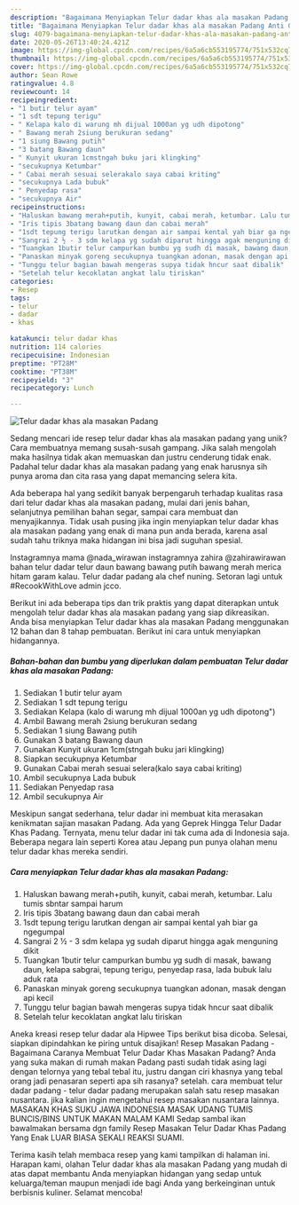 ```yaml
---
description: "Bagaimana Menyiapkan Telur dadar khas ala masakan Padang Anti Gagal"
title: "Bagaimana Menyiapkan Telur dadar khas ala masakan Padang Anti Gagal"
slug: 4079-bagaimana-menyiapkan-telur-dadar-khas-ala-masakan-padang-anti-gagal
date: 2020-05-26T13:40:24.421Z
image: https://img-global.cpcdn.com/recipes/6a5a6cb553195774/751x532cq70/telur-dadar-khas-ala-masakan-padang-foto-resep-utama.jpg
thumbnail: https://img-global.cpcdn.com/recipes/6a5a6cb553195774/751x532cq70/telur-dadar-khas-ala-masakan-padang-foto-resep-utama.jpg
cover: https://img-global.cpcdn.com/recipes/6a5a6cb553195774/751x532cq70/telur-dadar-khas-ala-masakan-padang-foto-resep-utama.jpg
author: Sean Rowe
ratingvalue: 4.8
reviewcount: 14
recipeingredient:
- "1 butir telur ayam"
- "1 sdt tepung terigu"
- " Kelapa kalo di warung mh dijual 1000an yg udh dipotong"
- " Bawang merah 2siung berukuran sedang"
- "1 siung Bawang putih"
- "3 batang Bawang daun"
- " Kunyit ukuran 1cmstngah buku jari klingking"
- "secukupnya Ketumbar"
- " Cabai merah sesuai selerakalo saya cabai kriting"
- "secukupnya Lada bubuk"
- " Penyedap rasa"
- "secukupnya Air"
recipeinstructions:
- "Haluskan bawang merah+putih, kunyit, cabai merah, ketumbar. Lalu tumis sbntar sampai harum"
- "Iris tipis 3batang bawang daun dan cabai merah"
- "1sdt tepung terigu larutkan dengan air sampai kental yah biar ga ngegumpal"
- "Sangrai 2 ½ - 3 sdm kelapa yg sudah diparut hingga agak menguning dikit"
- "Tuangkan 1butir telur campurkan bumbu yg sudh di masak, bawang daun, kelapa sabgrai, tepung terigu, penyedap rasa, lada bubuk lalu aduk rata"
- "Panaskan minyak goreng secukupnya tuangkan adonan, masak dengan api kecil"
- "Tunggu telur bagian bawah mengeras supya tidak hncur saat dibalik"
- "Setelah telur kecoklatan angkat lalu tiriskan"
categories:
- Resep
tags:
- telur
- dadar
- khas

katakunci: telur dadar khas 
nutrition: 114 calories
recipecuisine: Indonesian
preptime: "PT28M"
cooktime: "PT38M"
recipeyield: "3"
recipecategory: Lunch

---
```



![Telur dadar khas ala masakan Padang](https://img-global.cpcdn.com/recipes/6a5a6cb553195774/751x532cq70/telur-dadar-khas-ala-masakan-padang-foto-resep-utama.jpg)

Sedang mencari ide resep telur dadar khas ala masakan padang yang unik? Cara membuatnya memang susah-susah gampang. Jika salah mengolah maka hasilnya tidak akan memuaskan dan justru cenderung tidak enak. Padahal telur dadar khas ala masakan padang yang enak harusnya sih punya aroma dan cita rasa yang dapat memancing selera kita.

Ada beberapa hal yang sedikit banyak berpengaruh terhadap kualitas rasa dari telur dadar khas ala masakan padang, mulai dari jenis bahan, selanjutnya pemilihan bahan segar, sampai cara membuat dan menyajikannya. Tidak usah pusing jika ingin menyiapkan telur dadar khas ala masakan padang yang enak di mana pun anda berada, karena asal sudah tahu triknya maka hidangan ini bisa jadi suguhan spesial.

Instagramnya mama @nada_wirawan instagramnya zahira @zahirawirawan bahan telur dadar telur daun bawang bawang putih bawang merah merica hitam garam kalau. Telur dadar padang ala chef nuning. Setoran lagi untuk #RecookWithLove admin jcco.


Berikut ini ada beberapa tips dan trik praktis yang dapat diterapkan untuk mengolah telur dadar khas ala masakan padang yang siap dikreasikan. Anda bisa menyiapkan Telur dadar khas ala masakan Padang menggunakan 12 bahan dan 8 tahap pembuatan. Berikut ini cara untuk menyiapkan hidangannya.

<!--inarticleads1-->

##### Bahan-bahan dan bumbu yang diperlukan dalam pembuatan Telur dadar khas ala masakan Padang:

1. Sediakan 1 butir telur ayam
1. Sediakan 1 sdt tepung terigu
1. Sediakan  Kelapa (kalo di warung mh dijual 1000an yg udh dipotong&#34;)
1. Ambil  Bawang merah 2siung berukuran sedang
1. Sediakan 1 siung Bawang putih
1. Gunakan 3 batang Bawang daun
1. Gunakan  Kunyit ukuran 1cm(stngah buku jari klingking)
1. Siapkan secukupnya Ketumbar
1. Gunakan  Cabai merah sesuai selera(kalo saya cabai kriting)
1. Ambil secukupnya Lada bubuk
1. Sediakan  Penyedap rasa
1. Ambil secukupnya Air


Meskipun sangat sederhana, telur dadar ini membuat kita merasakan kenikmatan sajian masakan Padang. Ada yang Geprek Hingga Telur Dadar Khas Padang. Ternyata, menu telur dadar ini tak cuma ada di Indonesia saja. Beberapa negara lain seperti Korea atau Jepang pun punya olahan menu telur dadar khas mereka sendiri. 

<!--inarticleads2-->

##### Cara menyiapkan Telur dadar khas ala masakan Padang:

1. Haluskan bawang merah+putih, kunyit, cabai merah, ketumbar. Lalu tumis sbntar sampai harum
1. Iris tipis 3batang bawang daun dan cabai merah
1. 1sdt tepung terigu larutkan dengan air sampai kental yah biar ga ngegumpal
1. Sangrai 2 ½ - 3 sdm kelapa yg sudah diparut hingga agak menguning dikit
1. Tuangkan 1butir telur campurkan bumbu yg sudh di masak, bawang daun, kelapa sabgrai, tepung terigu, penyedap rasa, lada bubuk lalu aduk rata
1. Panaskan minyak goreng secukupnya tuangkan adonan, masak dengan api kecil
1. Tunggu telur bagian bawah mengeras supya tidak hncur saat dibalik
1. Setelah telur kecoklatan angkat lalu tiriskan


Aneka kreasi resep telur dadar ala Hipwee Tips berikut bisa dicoba. Selesai, siapkan dipindahkan ke piring untuk disajikan! Resep Masakan Padang - Bagaimana Caranya Membuat Telur Dadar Khas Masakan Padang? Anda yang suka makan di rumah makan Padang pasti sudah tidak asing lagi dengan telornya yang tebal tebal itu, justru dangan ciri khasnya yang tebal orang jadi penasaran seperti apa sih rasanya? setelah. cara membuat telur dadar padang - telur dadar padang merupakan salah satu resep masakan nusantara. jika kalian ingin mengetahui resep masakan nusantara lainnya. MASAKAN KHAS SUKU JAWA INDONESIA MASAK UDANG TUMIS BUNCIS/BINS UNTUK MAKAN MALAM KAMI Sedap sambal ikan bawalmakan bersama dgn family Resep Masakan Telur Dadar Khas Padang Yang Enak LUAR BIASA SEKALI REAKSI SUAMI. 

Terima kasih telah membaca resep yang kami tampilkan di halaman ini. Harapan kami, olahan Telur dadar khas ala masakan Padang yang mudah di atas dapat membantu Anda menyiapkan hidangan yang sedap untuk keluarga/teman maupun menjadi ide bagi Anda yang berkeinginan untuk berbisnis kuliner. Selamat mencoba!

